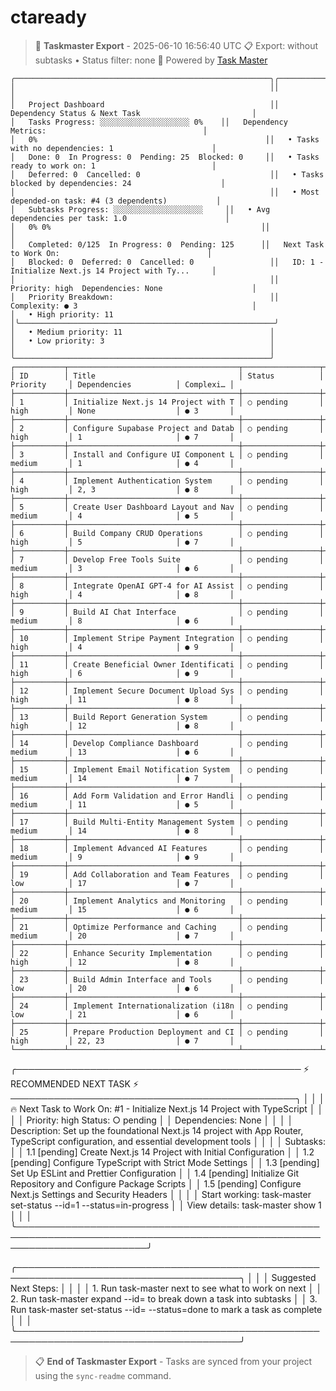 # ctaready
<!-- TASKMASTER_EXPORT_START -->
> 🎯 **Taskmaster Export** - 2025-06-10 16:56:40 UTC
> 📋 Export: without subtasks • Status filter: none
> 🔗 Powered by [Task Master](https://task-master.dev?utm_source=github-readme&utm_medium=readme-export&utm_campaign=ctaready&utm_content=task-export-link)

```
╭─────────────────────────────────────────────────────────╮╭─────────────────────────────────────────────────────────╮
│                                                         ││                                                         │
│   Project Dashboard                                     ││   Dependency Status & Next Task                         │
│   Tasks Progress: ░░░░░░░░░░░░░░░░░░░░ 0%    ││   Dependency Metrics:                                   │
│   0%                                                   ││   • Tasks with no dependencies: 1                      │
│   Done: 0  In Progress: 0  Pending: 25  Blocked: 0     ││   • Tasks ready to work on: 1                          │
│   Deferred: 0  Cancelled: 0                             ││   • Tasks blocked by dependencies: 24                    │
│                                                         ││   • Most depended-on task: #4 (3 dependents)           │
│   Subtasks Progress: ░░░░░░░░░░░░░░░░░░░░     ││   • Avg dependencies per task: 1.0                      │
│   0% 0%                                               ││                                                         │
│   Completed: 0/125  In Progress: 0  Pending: 125      ││   Next Task to Work On:                                 │
│   Blocked: 0  Deferred: 0  Cancelled: 0                 ││   ID: 1 - Initialize Next.js 14 Project with Ty...     │
│                                                         ││   Priority: high  Dependencies: None                    │
│   Priority Breakdown:                                   ││   Complexity: ● 3                                       │
│   • High priority: 11                                   │╰─────────────────────────────────────────────────────────╯
│   • Medium priority: 11                                 │
│   • Low priority: 3                                     │
│                                                         │
╰─────────────────────────────────────────────────────────╯
┌───────────┬──────────────────────────────────────┬─────────────────┬──────────────┬───────────────────────┬───────────┐
│ ID        │ Title                                │ Status          │ Priority     │ Dependencies          │ Complexi… │
├───────────┼──────────────────────────────────────┼─────────────────┼──────────────┼───────────────────────┼───────────┤
│ 1         │ Initialize Next.js 14 Project with T │ ○ pending       │ high         │ None                  │ ● 3       │
├───────────┼──────────────────────────────────────┼─────────────────┼──────────────┼───────────────────────┼───────────┤
│ 2         │ Configure Supabase Project and Datab │ ○ pending       │ high         │ 1                     │ ● 7       │
├───────────┼──────────────────────────────────────┼─────────────────┼──────────────┼───────────────────────┼───────────┤
│ 3         │ Install and Configure UI Component L │ ○ pending       │ medium       │ 1                     │ ● 4       │
├───────────┼──────────────────────────────────────┼─────────────────┼──────────────┼───────────────────────┼───────────┤
│ 4         │ Implement Authentication System      │ ○ pending       │ high         │ 2, 3                  │ ● 8       │
├───────────┼──────────────────────────────────────┼─────────────────┼──────────────┼───────────────────────┼───────────┤
│ 5         │ Create User Dashboard Layout and Nav │ ○ pending       │ medium       │ 4                     │ ● 5       │
├───────────┼──────────────────────────────────────┼─────────────────┼──────────────┼───────────────────────┼───────────┤
│ 6         │ Build Company CRUD Operations        │ ○ pending       │ high         │ 5                     │ ● 7       │
├───────────┼──────────────────────────────────────┼─────────────────┼──────────────┼───────────────────────┼───────────┤
│ 7         │ Develop Free Tools Suite             │ ○ pending       │ medium       │ 3                     │ ● 6       │
├───────────┼──────────────────────────────────────┼─────────────────┼──────────────┼───────────────────────┼───────────┤
│ 8         │ Integrate OpenAI GPT-4 for AI Assist │ ○ pending       │ high         │ 4                     │ ● 8       │
├───────────┼──────────────────────────────────────┼─────────────────┼──────────────┼───────────────────────┼───────────┤
│ 9         │ Build AI Chat Interface              │ ○ pending       │ medium       │ 8                     │ ● 6       │
├───────────┼──────────────────────────────────────┼─────────────────┼──────────────┼───────────────────────┼───────────┤
│ 10        │ Implement Stripe Payment Integration │ ○ pending       │ high         │ 4                     │ ● 9       │
├───────────┼──────────────────────────────────────┼─────────────────┼──────────────┼───────────────────────┼───────────┤
│ 11        │ Create Beneficial Owner Identificati │ ○ pending       │ high         │ 6                     │ ● 9       │
├───────────┼──────────────────────────────────────┼─────────────────┼──────────────┼───────────────────────┼───────────┤
│ 12        │ Implement Secure Document Upload Sys │ ○ pending       │ high         │ 11                    │ ● 8       │
├───────────┼──────────────────────────────────────┼─────────────────┼──────────────┼───────────────────────┼───────────┤
│ 13        │ Build Report Generation System       │ ○ pending       │ high         │ 12                    │ ● 8       │
├───────────┼──────────────────────────────────────┼─────────────────┼──────────────┼───────────────────────┼───────────┤
│ 14        │ Develop Compliance Dashboard         │ ○ pending       │ medium       │ 13                    │ ● 6       │
├───────────┼──────────────────────────────────────┼─────────────────┼──────────────┼───────────────────────┼───────────┤
│ 15        │ Implement Email Notification System  │ ○ pending       │ medium       │ 14                    │ ● 7       │
├───────────┼──────────────────────────────────────┼─────────────────┼──────────────┼───────────────────────┼───────────┤
│ 16        │ Add Form Validation and Error Handli │ ○ pending       │ medium       │ 11                    │ ● 5       │
├───────────┼──────────────────────────────────────┼─────────────────┼──────────────┼───────────────────────┼───────────┤
│ 17        │ Build Multi-Entity Management System │ ○ pending       │ medium       │ 14                    │ ● 8       │
├───────────┼──────────────────────────────────────┼─────────────────┼──────────────┼───────────────────────┼───────────┤
│ 18        │ Implement Advanced AI Features       │ ○ pending       │ medium       │ 9                     │ ● 9       │
├───────────┼──────────────────────────────────────┼─────────────────┼──────────────┼───────────────────────┼───────────┤
│ 19        │ Add Collaboration and Team Features  │ ○ pending       │ low          │ 17                    │ ● 7       │
├───────────┼──────────────────────────────────────┼─────────────────┼──────────────┼───────────────────────┼───────────┤
│ 20        │ Implement Analytics and Monitoring   │ ○ pending       │ medium       │ 15                    │ ● 6       │
├───────────┼──────────────────────────────────────┼─────────────────┼──────────────┼───────────────────────┼───────────┤
│ 21        │ Optimize Performance and Caching     │ ○ pending       │ medium       │ 20                    │ ● 7       │
├───────────┼──────────────────────────────────────┼─────────────────┼──────────────┼───────────────────────┼───────────┤
│ 22        │ Enhance Security Implementation      │ ○ pending       │ high         │ 12                    │ ● 8       │
├───────────┼──────────────────────────────────────┼─────────────────┼──────────────┼───────────────────────┼───────────┤
│ 23        │ Build Admin Interface and Tools      │ ○ pending       │ low          │ 20                    │ ● 6       │
├───────────┼──────────────────────────────────────┼─────────────────┼──────────────┼───────────────────────┼───────────┤
│ 24        │ Implement Internationalization (i18n │ ○ pending       │ low          │ 21                    │ ● 6       │
├───────────┼──────────────────────────────────────┼─────────────────┼──────────────┼───────────────────────┼───────────┤
│ 25        │ Prepare Production Deployment and CI │ ○ pending       │ high         │ 22, 23                │ ● 7       │
└───────────┴──────────────────────────────────────┴─────────────────┴──────────────┴───────────────────────┴───────────┘
```

╭────────────────────────────────────────────── ⚡ RECOMMENDED NEXT TASK ⚡ ──────────────────────────────────────────────╮
│                                                                                                                         │
│  🔥 Next Task to Work On: #1 - Initialize Next.js 14 Project with TypeScript                                  │
│                                                                                                                         │
│  Priority: high   Status: ○ pending                                                                                     │
│  Dependencies: None                                                                                                     │
│                                                                                                                         │
│  Description: Set up the foundational Next.js 14 project with App Router, TypeScript configuration, and essential development tools     │
│                                                                                                                         │
│  Subtasks:                                                                                              │
│  1.1 [pending] Create Next.js 14 Project with Initial Configuration                                         │
│  1.2 [pending] Configure TypeScript with Strict Mode Settings                                         │
│  1.3 [pending] Set Up ESLint and Prettier Configuration                                         │
│  1.4 [pending] Initialize Git Repository and Configure Package Scripts                                         │
│  1.5 [pending] Configure Next.js Settings and Security Headers                                         │
│                                                                                                                         │
│  Start working: task-master set-status --id=1 --status=in-progress                                                     │
│  View details: task-master show 1                                                                      │
│                                                                                                                         │
╰─────────────────────────────────────────────────────────────────────────────────────────────────────────────────────────╯


╭──────────────────────────────────────────────────────────────────────────────────────╮
│                                                                                      │
│   Suggested Next Steps:                                                              │
│                                                                                      │
│   1. Run task-master next to see what to work on next                                │
│   2. Run task-master expand --id=<id> to break down a task into subtasks             │
│   3. Run task-master set-status --id=<id> --status=done to mark a task as complete   │
│                                                                                      │
╰──────────────────────────────────────────────────────────────────────────────────────╯

> 📋 **End of Taskmaster Export** - Tasks are synced from your project using the `sync-readme` command.
<!-- TASKMASTER_EXPORT_END -->
